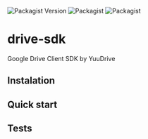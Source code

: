 ![Packagist Version](https://img.shields.io/packagist/v/yuudrive/drive-sdk?style=flat-square)
![Packagist](https://img.shields.io/packagist/l/yuudrive/drive-sdk?style=flat-square)
![Packagist](https://img.shields.io/packagist/dt/yuudrive/drive-sdk?style=flat-square)

# drive-sdk
Google Drive Client SDK by YuuDrive

## Instalation

## Quick start

## Tests